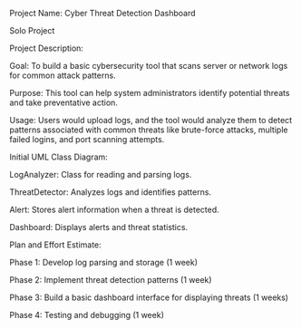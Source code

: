 Project Name: Cyber Threat Detection Dashboard



Solo Project 




Project Description:

Goal: To build a basic cybersecurity tool that scans server or network logs for common attack patterns.

Purpose: This tool can help system administrators identify potential threats and take preventative action.

Usage: Users would upload logs, and the tool would analyze them to detect patterns associated with common threats like brute-force attacks, multiple failed logins, and port scanning attempts.



Initial UML Class Diagram:

LogAnalyzer: Class for reading and parsing logs.

ThreatDetector: Analyzes logs and identifies patterns.

Alert: Stores alert information when a threat is detected.

Dashboard: Displays alerts and threat statistics.






Plan and Effort Estimate:

Phase 1: Develop log parsing and storage (1 week)

Phase 2: Implement threat detection patterns (1 week)

Phase 3: Build a basic dashboard interface for displaying threats (1 weeks)

Phase 4: Testing and debugging (1 week)